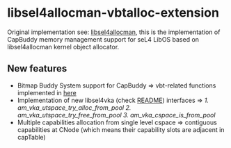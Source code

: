 libsel4allocman-vbtalloc-extension
==================================
Original implementation see: [libsel4allocman](https://github.com/seL4/seL4_libs/tree/master/libsel4allocman), this is the implementation of CapBuddy memory management support for seL4 LibOS based on libsel4allocman kernel object allocator.

New features
------------
* Bitmap Buddy System support for CapBuddy => vbt-related functions implemented in [here](https://github.com/ZGwtao/seL4_libs-vbtalloc-extension/blob/master/libsel4allocman/src/allocman.c)
* Implementation of new libsel4vka (check [README](https://github.com/ZGwtao/seL4_libs-vbtalloc-extension)) interfaces => 
     *1. am_vka_utspace_try_alloc_from_pool*
     *2. am_vka_utspace_try_free_from_pool*
     *3. am_vka_cspace_is_from_pool*
* Multiple capabilities allocation from single level cspace => contiguous capabilities at CNode (which means their capability slots are adjacent in capTable)
